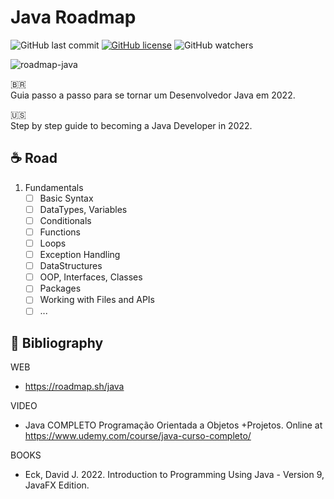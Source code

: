 # Java Roadmap

![GitHub last commit](https://img.shields.io/github/last-commit/leonardosolisbadaro/java-roadmap?style=for-the-badge)
[![GitHub license](https://img.shields.io/github/license/leonardosolisbadaro/roadmap?style=for-the-badge)](https://github.com/leonardosolisbadaro/java-roadmap/blob/main/LICENSE)
![GitHub watchers](https://img.shields.io/github/watchers/leonardosolisbadaro/java-roadmap?style=for-the-badge)

![roadmap-java](https://user-images.githubusercontent.com/25842028/186289608-21f0b21f-3818-4d02-9ea8-81af14920b7c.png)

:brazil:<br>
Guia passo a passo para se tornar um Desenvolvedor Java em 2022.

:us:<br>
Step by step guide to becoming a Java Developer in 2022.

## :coffee: Road

1. Fundamentals
   - [ ] Basic Syntax
   - [ ] DataTypes, Variables
   - [ ] Conditionals
   - [ ] Functions
   - [ ] Loops
   - [ ] Exception Handling
   - [ ] DataStructures
   - [ ] OOP, Interfaces, Classes
   - [ ] Packages
   - [ ] Working with Files and APIs
   - [ ] ...

## :book: Bibliography
WEB
- https://roadmap.sh/java

VIDEO
- Java COMPLETO Programação Orientada a Objetos +Projetos. Online at https://www.udemy.com/course/java-curso-completo/

BOOKS
- Eck, David J. 2022. Introduction to Programming Using Java - Version 9, JavaFX Edition.
<!--
- Kalinovsky, A. 2005. Java Secreto. Pearson; 1ª edição.
- Larman, C. 2005. Applying UML and Patterns: An Introduction to Object-Oriented Analysis and Design and Iterative Development. Pearson; 3rd ed.
- Larman, C. 2006. Utilizando UML e Padrões: Uma Introdução à Análise e ao Projeto Orientados a Objetos e ao Desenvolvimento Iterativo. Bookman; 3ª edição.
- Martin, Robert C. 2009. Código Limpo: Habilidades Práticas do Agile Software. Alta Books; 1ª edição.
- Oliveira, B. 2013. JavaFX. Interfaces com Qualidade Para Aplicações Desktop. Casa do Código; 1ª edição.
-->
